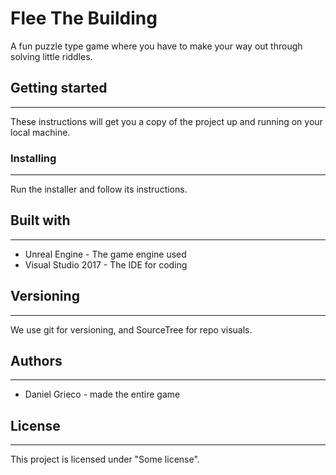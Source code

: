 # Flee The Building

A fun puzzle type game where you have to make your way out
through solving little riddles.

## Getting started

---

These instructions will get you a copy of the project
up and running on your local machine.

### Installing

---

Run the installer and follow its instructions.

## Built with

---

* Unreal Engine - The game engine used
* Visual Studio 2017 - The IDE for coding

## Versioning

---

We use git for versioning, and SourceTree for repo visuals.

## Authors

---

* Daniel Grieco - made the entire game

## License

---

This project is licensed under "Some license".